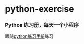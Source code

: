 # python-exercise
### Python 练习册，每天一个小程序
跟随[python练习手册](https://github.com/Yixiaohan/show-me-the-code)练习
